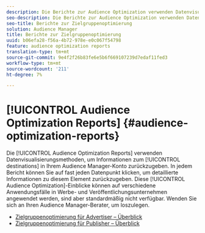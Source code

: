 ```yaml
---
description: Die Berichte zur Audience Optimization verwenden Datenvisualisierungsmethoden, um Informationen zu den Zielen in Ihrem Audience Manager-Konto zurückzugeben. In jedem Bericht können Sie auf fast jeden Datenpunkt klicken, um detaillierte Informationen zu diesem Element zurückzugeben. Diese Einblicke in die Audience Optimization können auf verschiedene Anwendungsfälle in Werbe- und Publishing-Kanälen angewendet werden, sind aber standardmäßig nicht verfügbar. Wenden Sie sich an Ihren Audience Manager-Berater, um loszulegen.
seo-description: Die Berichte zur Audience Optimization verwenden Datenvisualisierungsmethoden, um Informationen zu den Zielen in Ihrem Audience Manager-Konto zurückzugeben. In jedem Bericht können Sie auf fast jeden Datenpunkt klicken, um detaillierte Informationen zu diesem Element zurückzugeben. Diese Einblicke in die Audience Optimization können auf verschiedene Anwendungsfälle in Werbe- und Publishing-Kanälen angewendet werden, sind aber standardmäßig nicht verfügbar. Wenden Sie sich an Ihren Audience Manager-Berater, um loszulegen.
seo-title: Berichte zur Zielgruppenoptimierung
solution: Audience Manager
title: Berichte zur Zielgruppenoptimierung
uuid: b06efa28-f56a-4b72-978e-e0c067f54798
feature: audience optimization reports
translation-type: tm+mt
source-git-commit: 9e4f2f26b83fe6e5b6f669107239d7edaf11fed3
workflow-type: tm+mt
source-wordcount: '211'
ht-degree: 7%

---
```



# [!UICONTROL Audience Optimization Reports] {#audience-optimization-reports}

Die [!UICONTROL Audience Optimization Reports] verwenden Datenvisualisierungsmethoden, um Informationen zum [!UICONTROL destinations] in Ihrem Audience Manager-Konto zurückzugeben. In jedem Bericht können Sie auf fast jeden Datenpunkt klicken, um detaillierte Informationen zu diesem Element zurückzugeben. Diese [!UICONTROL Audience Optimization]-Einblicke können auf verschiedene Anwendungsfälle in Werbe- und Veröffentlichungsunternehmen angewendet werden, sind aber standardmäßig nicht verfügbar. Wenden Sie sich an Ihren Audience Manager-Berater, um loszulegen.

+ [Zielgruppenoptimierung für Advertiser – Überblick](aor-advertisers/aor-advertisers.md)
+ [Zielgruppenoptimierung für Publisher – Überblick](aor-publishers/aor-publishers.md)